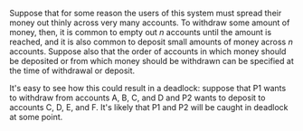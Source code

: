Suppose that for some reason the users of this system must spread their money
out thinly across very many accounts. To withdraw some amount of money, then, it
is common to empty out $n$ accounts until the amount is reached, and it is also
common to deposit small amounts of money across $n$ accounts. Suppose also that
the order of accounts in which money should be deposited or from which money
should be withdrawn can be specified at the time of withdrawal or deposit.

It's easy to see how this could result in a deadlock: suppose that P1 wants to
withdraw from accounts A, B, C, and D and P2 wants to deposit to accounts C, D,
E, and F. It's likely that P1 and P2 will be caught in deadlock at some point.

